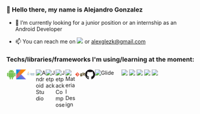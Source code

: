 ### 👋 Hello there, my name is Alejandro Gonzalez

- 🔭 I’m currently looking for a junior position or an internship as an Android Developer

- 📫 You can reach me on   [<img src="https://img.shields.io/badge/LinkedIn-0077B5?style=for-the-badge&logo=linkedin&logoColor=white">](http://www.linkedin.com/in/alejandrogonzalezkringhs)   or alexglezk@gmail.com

### Techs/libraries/frameworks I'm using/learning at the moment:
<img align="left" alt="Android" width="26px" src="https://raw.githubusercontent.com/github/explore/80688e429a7d4ef2fca1e82350fe8e3517d3494d/topics/android/android.png"/>
<img align="left" alt="Kotlin" width="26px" src="https://raw.githubusercontent.com/github/explore/80688e429a7d4ef2fca1e82350fe8e3517d3494d/topics/kotlin/kotlin.png" />
<img align="left" alt="Java" width="26px" src="https://raw.githubusercontent.com/github/explore/80688e429a7d4ef2fca1e82350fe8e3517d3494d/topics/java/java.png" />
<img align="left" alt="Android Studio" width="26px" src="http://bollywoodsargam.com/wp-content/uploads/sites/7/2020/05/600px-Breezeicons-apps-48-android-studio.svg_.png" />
<img align="left" alt="Jetpack" width="26px" src="https://miro.medium.com/max/344/1*a3qBnhNrMuVdGVx7M2aYyA.png" />
<img align="left" alt="Jetpack Compose" width="26px" src="https://www.golem.de/2008/150514-240985-240984_rc.jpg"/>
<img align="left" alt="Material Design" width="26px" src="https://pbs.twimg.com/profile_images/925576484122779648/ucVTUoPg_400x400.jpg" />
<img src="https://img.shields.io/badge/-MVVM-orange" /> 
<img align="left" alt="Git" width="26px" src="https://raw.githubusercontent.com/github/explore/80688e429a7d4ef2fca1e82350fe8e3517d3494d/topics/git/git.png" />
<img align="left" alt="GitHub" width="26px" src="https://raw.githubusercontent.com/github/explore/78df643247d429f6cc873026c0622819ad797942/topics/github/github.png" />
<img src="https://img.shields.io/badge/-Retrofit-brightgreen" />
<img align="left" alt="Glide" width="70px" src="https://raw.githubusercontent.com/bumptech/glide/master/static/glide_logo.png" /> 
<img src="https://img.shields.io/badge/-SCRUM-blue" /> 
<img src="https://img.shields.io/badge/-Room-green" /> 
<img src="https://img.shields.io/badge/-Dagger%20Hilt-blue" /> 
